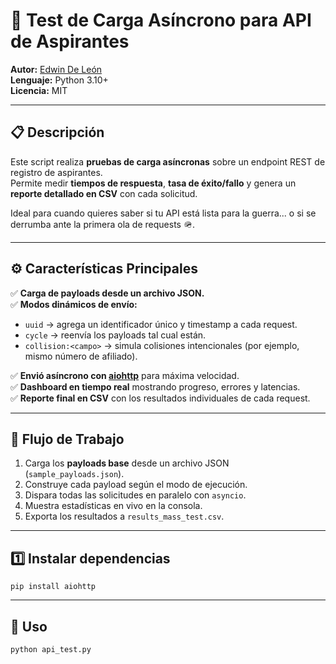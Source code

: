 # 🚀 Test de Carga Asíncrono para API de Aspirantes

**Autor:** [Edwin De León](https://github.com/EdwinDLCx)  
**Lenguaje:** Python 3.10+  
**Licencia:** MIT  

---

## 📋 Descripción

Este script realiza **pruebas de carga asíncronas** sobre un endpoint REST de registro de aspirantes.  
Permite medir **tiempos de respuesta**, **tasa de éxito/fallo** y genera un **reporte detallado en CSV** con cada solicitud.  

Ideal para cuando quieres saber si tu API está lista para la guerra... o si se derrumba ante la primera ola de requests 🪖.

---

## ⚙️ Características Principales

✅ **Carga de payloads desde un archivo JSON.**  
✅ **Modos dinámicos de envío:**  
- `uuid` → agrega un identificador único y timestamp a cada request.  
- `cycle` → reenvía los payloads tal cual están.  
- `collision:<campo>` → simula colisiones intencionales (por ejemplo, mismo número de afiliado).  

✅ **Envió asíncrono con [aiohttp](https://docs.aiohttp.org/en/stable/)** para máxima velocidad.  
✅ **Dashboard en tiempo real** mostrando progreso, errores y latencias.  
✅ **Reporte final en CSV** con los resultados individuales de cada request.  

---

## 🧠 Flujo de Trabajo

1. Carga los **payloads base** desde un archivo JSON (`sample_payloads.json`).
2. Construye cada payload según el modo de ejecución.
3. Dispara todas las solicitudes en paralelo con `asyncio`.
4. Muestra estadísticas en vivo en la consola.
5. Exporta los resultados a `results_mass_test.csv`.

---
## 1️⃣ Instalar dependencias
    pip install aiohttp

---
## 🚀 Uso
    python api_test.py



